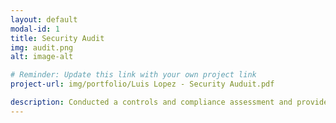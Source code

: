 ```yaml
---
layout: default
modal-id: 1
title: Security Audit
img: audit.png
alt: image-alt

# Reminder: Update this link with your own project link
project-url: img/portfolio/Luis Lopez - Security Auduit.pdf

description: Conducted a controls and compliance assessment and provided recommendations to company stakeholders to mitigate risks and avoid fines based on best practices for NIST CSF, PCI DSS, GDPR, SOC 1 & SOC 2.
---
```

